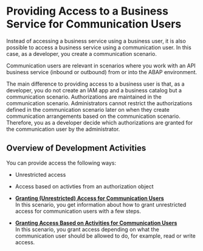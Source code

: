 <!-- loio22ae40f62252495baa7968e484824db2 -->

# Providing Access to a Business Service for Communication Users

Instead of accessing a business service using a business user, it is also possible to access a business service using a communication user. In this case, as a developer, you create a communication scenario.

Communication users are relevant in scenarios where you work with an API business service \(inbound or outbound\) from or into the ABAP environment.

The main difference to providing access to a business user is that, as a developer, you do not create an IAM app and a business catalog but a communication scenario. Authorizations are maintained in the communication scenario. Administrators cannot restrict the authorizations defined in the communication scenario later on when they create communication arrangements based on the communication scenario. Therefore, you as a developer decide which authorizations are granted for the communication user by the administrator.



<a name="loio22ae40f62252495baa7968e484824db2__section_xsp_l1x_3pb"/>

## Overview of Development Activities

You can provide access the following ways:

-   Unrestricted access
-   Access based on activties from an authorization object

-   **[Granting \(Unrestricted\) Access for Communication Users](Granting_(Unrestricted)_Access_for_Communication_Users_3cd6f05.md "In this scenario, you get information about how to grant unrestricted access for communication users with a few steps.")**  
In this scenario, you get information about how to grant unrestricted access for communication users with a few steps.
-   **[Granting Access Based on Activities for Communication Users](Granting_Access_Based_on_Activities_for_Communication_Users_bc9c2c9.md "In this scenario, you grant access depending on what the communication user should be allowed to do, for example, read or write access. ")**  
In this scenario, you grant access depending on what the communication user should be allowed to do, for example, read or write access.

